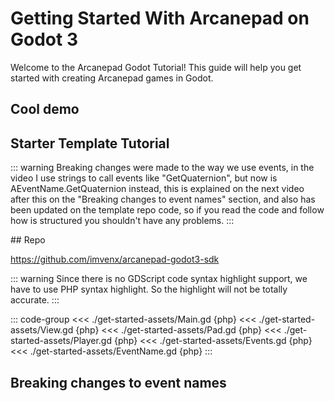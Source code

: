 # Getting Started With Arcanepad on Godot 3

Welcome to the Arcanepad Godot Tutorial! This guide will help you get started with creating Arcanepad games in Godot.

## Cool demo

<YoutubeEmbed video-id="-Qz9MFCGoYE" />

## Starter Template Tutorial

::: warning
Breaking changes were made to the way we use events, in the video I use strings to call events like "GetQuaternion", but now is AEventName.GetQuaternion instead, this is explained on the next video after this on the "Breaking changes to event names" section, and also has been updated on the template repo code, so if you read the code and follow how is structured you shouldn't have any problems.
:::

<YoutubeEmbed video-id="bZ31lta1MgQ" />
## Repo

https://github.com/imvenx/arcanepad-godot3-sdk

::: warning
Since there is no GDScript code syntax highlight support, we have to use PHP syntax highlight. So the highlight will not be totally accurate. 
:::

::: code-group
<<< ./get-started-assets/Main.gd {php}
<<< ./get-started-assets/View.gd {php}
<<< ./get-started-assets/Pad.gd {php}
<<< ./get-started-assets/Player.gd {php}
<<< ./get-started-assets/Events.gd {php}
<<< ./get-started-assets/EventName.gd {php}
:::


## Breaking changes to event names

<YoutubeEmbed video-id="PL6J-acMXNU" />

